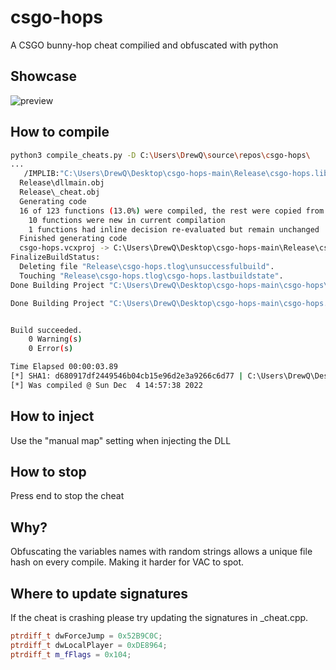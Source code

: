 # csgo-hops
A CSGO bunny-hop cheat compilied and obfuscated with python

## Showcase
![preview](preview.gif)

## How to compile
``` bash
python3 compile_cheats.py -D C:\Users\DrewQ\source\repos\csgo-hops\
...
   /IMPLIB:"C:\Users\DrewQ\Desktop\csgo-hops-main\Release\csgo-hops.lib" /MACHINE:X86 /SAFESEH /DLL Release\cheat.obj
  Release\dllmain.obj
  Release\_cheat.obj
  Generating code
  16 of 123 functions (13.0%) were compiled, the rest were copied from previous compilation.
    10 functions were new in current compilation
    1 functions had inline decision re-evaluated but remain unchanged
  Finished generating code
  csgo-hops.vcxproj -> C:\Users\DrewQ\Desktop\csgo-hops-main\Release\csgo-hops.dll
FinalizeBuildStatus:
  Deleting file "Release\csgo-hops.tlog\unsuccessfulbuild".
  Touching "Release\csgo-hops.tlog\csgo-hops.lastbuildstate".
Done Building Project "C:\Users\DrewQ\Desktop\csgo-hops-main\csgo-hops\csgo-hops.vcxproj" (default targets).

Done Building Project "C:\Users\DrewQ\Desktop\csgo-hops-main\csgo-hops.sln" (build target(s)).


Build succeeded.
    0 Warning(s)
    0 Error(s)

Time Elapsed 00:00:03.89
[*] SHA1: d680917df2449546b04cb15e96d2e3a9266c6d77 | C:\Users\DrewQ\Desktop\csgo-hops-main\Release\csgo-hops.dll
[*] Was compiled @ Sun Dec  4 14:57:38 2022
```

## How to inject
Use the "manual map" setting when injecting the DLL 

## How to stop
Press end to stop the cheat

## Why?
Obfuscating the variables names with random strings allows a unique file hash on every compile. Making it harder for VAC to spot.

## Where to update signatures
If the cheat is crashing please try updating the signatures in _cheat.cpp.
```c++
ptrdiff_t dwForceJump = 0x52B9C0C;
ptrdiff_t dwLocalPlayer = 0xDE8964;
ptrdiff_t m_fFlags = 0x104;
```


